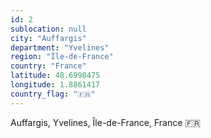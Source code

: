 ```yaml
---
id: 2
sublocation: null
city: "Auffargis"
department: "Yvelines"
region: "Île-de-France"
country: "France"
latitude: 48.6998475
longitude: 1.8861417
country_flag: "🇫🇷"
---
```

Auffargis, Yvelines, Île-de-France, France 🇫🇷